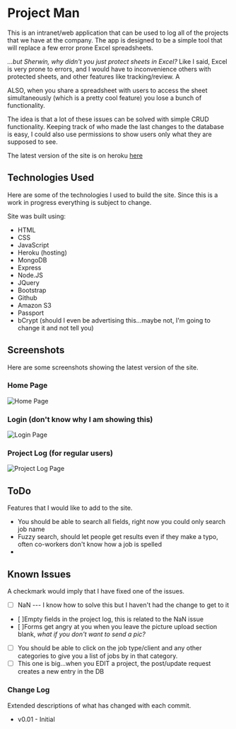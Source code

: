 # Project Man
This is an intranet/web application that can be used to log all of the projects that we have at the company. The app is designed to be a simple tool that will replace a few error prone Excel spreadsheets. 

*...but Sherwin, why didn't you just protect sheets in Excel?* Like I said, Excel is very prone to errors, and I would have to inconvenience others with protected sheets, and other features like tracking/review. A

ALSO, when you share a spreadsheet with users to access the sheet simultaneously (which is a pretty cool feature) you lose a bunch of functionality. 

The idea is that a lot of these issues can be solved with simple CRUD functionality. Keeping track of who made the last changes to the database is easy, I could also use permissions to show users only what they are supposed to see. 

The latest version of the site is on heroku [here](https://project-man-app.herokuapp.com/)

## Technologies Used
Here are some of the technologies I used to build the site. Since this is a work in progress everything is subject to change.

Site was built using:

- HTML
- CSS
- JavaScript
- Heroku (hosting)
- MongoDB
- Express
- Node.JS
- JQuery
- Bootstrap
- Github
- Amazon S3
- Passport
- bCrypt (should I even be advertising this...maybe not, I'm going to change it and not tell you)

## Screenshots
Here are some screenshots showing the latest version of the site.

### Home Page
![Home Page](https://screenshots.firefoxusercontent.com/images/e93384da-5a12-4c39-86a4-a55bd0e097b3.png)

### Login (don't know why I am showing this)
![Login Page](https://screenshots.firefoxusercontent.com/images/eb459feb-4c05-443a-be45-0772e43a92a0.png)

### Project Log (for regular users)
![Project Log Page](https://screenshots.firefoxusercontent.com/images/2ce20bbc-6692-4829-8d1a-75c83e376f53.png)

## ToDo
Features that I would like to add to the site.

- You should be able to search all fields, right now you could only search job name
- Fuzzy search, should let people get results even if they make a typo, often co-workers don't know how a job is spelled
- 

## Known Issues
A checkmark would imply that I have fixed one of the issues. 

- [ ] NaN --- I know how to solve this but I haven't had the change to get to it
- [ ]Empty fields in the project log, this is related to the NaN issue
- [ ]Forms get angry at you when you leave the picture upload section blank, *what if you don't want to send a pic?*
- [ ] You should be able to click on the job type/client and any other categories to give you a list of jobs by in that category.
- [ ] This one is big...when you EDIT a project, the post/update request creates a new entry in the DB

### Change Log
Extended descriptions of what has changed with each commit.

- v0.01 - Initial



